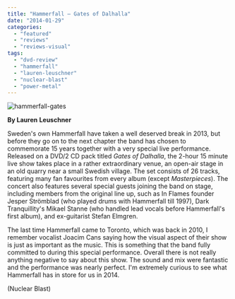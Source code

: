 ```yaml
---
title: "Hammerfall – Gates of Dalhalla"
date: "2014-01-29"
categories: 
  - "featured"
  - "reviews"
  - "reviews-visual"
tags: 
  - "dvd-review"
  - "hammerfall"
  - "lauren-leuschner"
  - "nuclear-blast"
  - "power-metal"
---
```


![hammerfall-gates](http://www.hellbound.ca/wp-content/uploads/2014/01/hammerfall-gates.jpg)

**By Lauren** **Leuschner**

Sweden's own Hammerfall have taken a well deserved break in 2013, but before they go on to the next chapter the band has chosen to commemorate 15 years together with a very special live performance. Released on a DVD/2 CD pack titled _Gates of Dalhalla_, the 2-hour 15 minute live show takes place in a rather extraordinary venue, an open-air stage in an old quarry near a small Swedish village. The set consists of 26 tracks, featuring many fan favourites from every album (except _Masterpieces_). The concert also features several special guests joining the band on stage, including members from the original line up, such as In Flames founder Jesper Strömblad (who played drums with Hammerfall till 1997), Dark Tranquillity's Mikael Stanne (who handled lead vocals before Hammerfall's first album), and ex-guitarist Stefan Elmgren.

The last time Hammerfall came to Toronto, which was back in 2010, I remember vocalist Joacim Cans saying how the visual aspect of their show is just as important as the music. This is something that the band fully committed to during this special performance. Overall there is not really anything negative to say about this show. The sound and mix were fantastic and the performance was nearly perfect. I'm extremely curious to see what Hammerfall has in store for us in 2014.

(Nuclear Blast)
